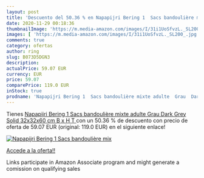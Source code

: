 ```yaml
---
layout: post
title: 'Descuento del 50.36 % en Napapijri Bering 1  Sacs bandoulière mix'
date: 2020-11-29 00:18:36
thumbnailImage: 'https://m.media-amazon.com/images/I/31i1UoSfvzL._SL200_.jpg'
images: [ 'https://m.media-amazon.com/images/I/31i1UoSfvzL._SL200_.jpg' ]
comments: true
category: ofertas
author: ring
slug: B073D5DGN3
description:
actualPrice: 59.07 EUR
currency: EUR
price: 59.07
comparePrice: 119.0 EUR
inStock: true
prodname: 'Napapijri Bering 1  Sacs bandoulière mixte adulte  Grau  Dark Grey Solid   32x32x60 cm  B x H T '
---
```


Tienes [Napapijri Bering 1  Sacs bandoulière mixte adulte  Grau  Dark Grey Solid   32x32x60 cm  B x H T ](https://www.amazon.fr/dp/B073D5DGN3/?tag=tolees0d-21) con un 50.36 % de descuento con precio de oferta de 59.07 EUR (original: 119.0 EUR) en el siguiente enlace!

[![Napapijri Bering 1  Sacs bandoulière mix](https://m.media-amazon.com/images/I/31i1UoSfvzL._SL200_.jpg)](https://www.amazon.fr/dp/B073D5DGN3/?tag=tolees0d-21)

[Accede a la oferta!!](https://www.amazon.fr/dp/B073D5DGN3/?tag=tolees0d-21)

Links participate in Amazon Associate program and might generate a comission on qualifying sales


